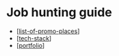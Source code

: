 # Job hunting guide

- [[list-of-promo-places]]
- [[tech-stack]]
- [[portfolio]]

[//begin]: # "Autogenerated link references for markdown compatibility"
[list-of-promo-places]: list-of-promo-places "List of places where promotion for dev jobs happens"
[tech-stack]: tech-stack "Dred's tech stack"
[portfolio]: portfolio "Dred's portfolio & similar links"
[//end]: # "Autogenerated link references"
